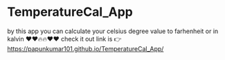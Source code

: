 # TemperatureCal_App
by this app you can calculate your celsius degree value to farhenheit or in kalvin 
❤️❤️🔥🔥❤️❤️ check it out 
link is 👉
https://papunkumar101.github.io/TemperatureCal_App/
